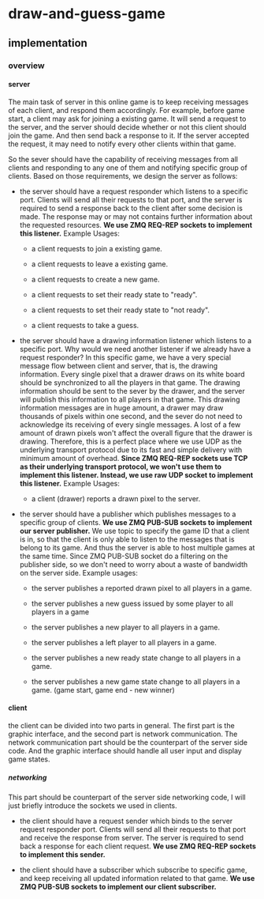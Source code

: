 # draw-and-guess-game

## implementation

### overview

#### server

The main task of server in this online game is to keep receiving messages of each client, and respond them accordingly. For example, before game start, a client may ask for joining a existing game. It will send a request to the server, and the server should decide whether or not this client should join the game. And then send back a response to it. If the server accepted the request, it may need to notify every other clients within that game. 

So the sever should have the capability of receiving messages from all clients and responding to any one of them and notifying specific group of clients. Based on those requirements, we design the server as follows:

* the server should have a request responder which listens to a specific port. Clients will send all their requests to that port, and the server is required to send a response back to the client after some decision is made. The response may or may not contains further information about the requested resources. **We use ZMQ REQ-REP sockets to implement this listener.** Example Usages: 

    * a client requests to join a existing game.
    
    * a client requests to leave a existing game.
    
    * a client requests to create a new game.
    
    * a client requests to set their ready state to "ready".
    
    * a client requests to set their ready state to "not ready".
    
    * a client requests to take a guess.

* the server should have a drawing information listener which listens to a specific port. Why would we need another listener if we already have a request responder? In this specific game, we have a very special message flow between client and server, that is, the drawing information. Every single pixel that a drawer draws on its white board should be synchronized to all the players in that game. The drawing information should be sent to the sever by the drawer, and the server will publish this information to all players in that game. This drawing information messages are in huge amount, a drawer may draw thousands of pixels within one second, and the sever do not need to acknowledge its receiving of every single messages. A lost of a few amount of drawn pixels won't affect the overall figure that the drawer is drawing. Therefore, this is a perfect place where we use UDP as the underlying transport protocol due to its fast and simple delivery with minimum amount of overhead. **Since ZMQ REQ-REP sockets use TCP as their underlying transport protocol, we won't use them to implement this listener. Instead, we use raw UDP socket to implement this listener.** Example Usages:

    * a client (drawer) reports a drawn pixel to the server.
    
* the server should have a publisher which publishes messages to a specific group of clients. **We use ZMQ PUB-SUB sockets to implement our server publisher.** We use topic to specify the game ID that a client is in, so that the client is only able to listen to the messages that is belong to its game. And thus the server is able to host multiple games at the same time. Since ZMQ PUB-SUB socket do a filtering on the publisher side, so we don't need to worry about a waste of bandwidth on the server side. Example usages:

    * the server publishes a reported drawn pixel to all players in a game.
    
    * the server publishes a new guess issued by some player to all players in a game
    
    * the server publishes a new player to all players in a game.
    
    * the server publishes a left player to all players in a game.
    
    * the server publishes a new ready state change to all players in a game.
    
    * the server publishes a new game state change to all players in a game. (game start, game end - new winner)


#### client

the client can be divided into two parts in general. The first part is the graphic interface, and the second part is network communication. The network communication part should be the counterpart of the server side code. And the graphic interface should handle all user input and display game states.

##### networking

This part should be counterpart of the server side networking code, I will just briefly introduce the sockets we used in clients.

* the client should have a request sender which binds to the server request responder port. Clients will send all their requests to that port and receive the response from server. The server is required to send back a response for each client request. **We use ZMQ REQ-REP sockets to implement this sender.**

* the client should have a subscriber which subscribe to specific game, and keep receiving all updated information related to that game. **We use ZMQ PUB-SUB sockets to implement our client subscriber.**
